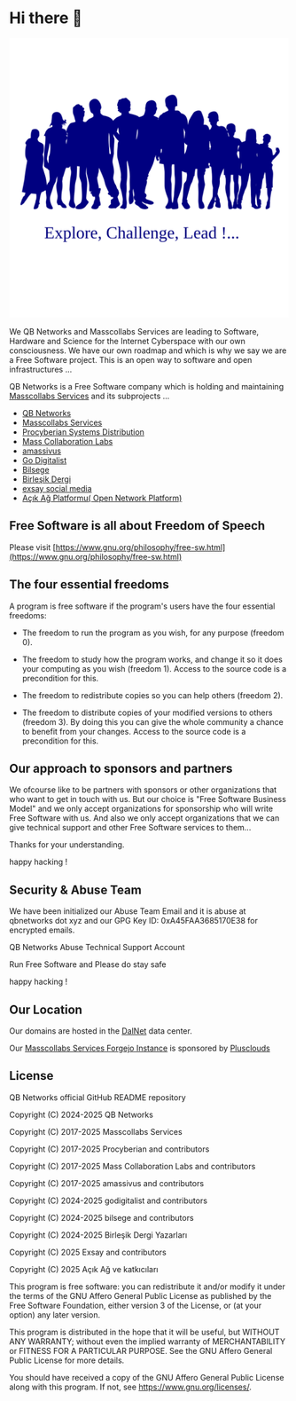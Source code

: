 # Hi there 👋

![Freedom to Explore and Conquer The Free Software by QB Networks](../img/lead/collective_leadership.svg)

We QB Networks and Masscollabs Services are leading to Software, Hardware and Science for the Internet Cyberspace with our own consciousness. We have our own roadmap and which is why we say we are a Free Software project. This is an open way to software and open infrastructures ...

QB Networks is a Free Software company which is holding and maintaining [Masscollabs Services](https://www.masscollabs.xyz) and its subprojects ...

* [QB Networks](https://qbnetworks.xyz)
* [Masscollabs Services](https://masscollabs.xyz)
* [Procyberian Systems Distribution](https://procyberian.xyz)
* [Mass Collaboration Labs](https://masscollaborationlabs.xyz)
* [amassivus](https://amassivus.xyz)
* [Go Digitalist](https://godigitalist.xyz)
* [Bilsege](https://bilsege.xyz)
* [Birleşik Dergi](https://birlesik.xyz)
* [exsay social media](https://www.exsay.xyz/)
* [Açık Ağ Platformu( Open Network Platform)](https://www.acikag.xyz/)

## Free Software is all about Freedom of Speech

Please visit [https://www.gnu.org/philosophy/free-sw.html](https://www.gnu.org/philosophy/free-sw.html)

## The four essential freedoms

A program is free software if the program's users have the four essential freedoms: 

* The freedom to run the program as you wish, for any purpose (freedom 0).

* The freedom to study how the program works, and change it so it does your computing as you wish (freedom 1). Access to the source code is a precondition for this.

* The freedom to redistribute copies so you can help others (freedom 2).

* The freedom to distribute copies of your modified versions to others (freedom 3). By doing this you can give the whole community a chance to benefit from your changes. Access to the source code is a precondition for this.

## Our approach to sponsors and partners

We ofcourse like to be partners with sponsors or other organizations that who want to get in touch with us. But our choice is "Free Software Business Model" and we only accept organizations for sponsorship who will write Free Software with us. And also we only accept organizations that we can give technical support and other Free Software services to them...

Thanks for your understanding.

happy hacking !

## Security & Abuse Team

We have been initialized our Abuse Team Email and it is abuse at qbnetworks dot xyz and our GPG Key ID: 0xA45FAA3685170E38 for encrypted emails.

QB Networks Abuse Technical Support Account

Run Free Software and Please do stay safe

happy hacking !

## Our Location

Our domains are hosted in the [DalNet](https://www.dal.net.tr/) data center.

Our [Masscollabs Services Forgejo Instance](https://source.masscollabs.xyz) is sponsored by [Plusclouds](https://plusclouds.com/us)

## License

QB Networks official GitHub README repository

Copyright (C) 2024-2025 QB Networks

Copyright (C) 2017-2025 Masscollabs Services

Copyright (C) 2017-2025 Procyberian and contributors

Copyright (C) 2017-2025 Mass Collaboration Labs and contributors

Copyright (C) 2017-2025 amassivus and contributors

Copyright (C) 2024-2025 godigitalist and contributors

Copyright (C) 2024-2025 bilsege and contributors

Copyright (C) 2024-2025 Birleşik Dergi Yazarları

Copyright (C) 2025 Exsay and contributors

Copyright (C) 2025 Açık Ağ ve katkıcıları

This program is free software: you can redistribute it and/or modify
it under the terms of the GNU Affero General Public License as published
by the Free Software Foundation, either version 3 of the License, or
(at your option) any later version.

This program is distributed in the hope that it will be useful,
but WITHOUT ANY WARRANTY; without even the implied warranty of
MERCHANTABILITY or FITNESS FOR A PARTICULAR PURPOSE.  See the
GNU Affero General Public License for more details.

You should have received a copy of the GNU Affero General Public License
along with this program.  If not, see <https://www.gnu.org/licenses/>.
